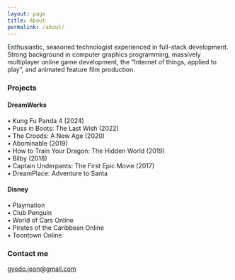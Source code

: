 ```yaml
---
layout: page
title: About
permalink: /about/
---
```


Enthusiastic, seasoned technologist experienced in full-stack development.
Strong background in computer graphics programming, massively multiplayer online game development, the “Internet of things, applied to play”,
and animated feature film production.

### Projects
#### DreamWorks  
• Kung Fu Panda 4 (2024)  
• Puss in Boots: The Last Wish (2022)  
• The Croods: A New Age (2020)  
• Abominable (2019)  
• How to Train Your Dragon: The Hidden World (2019)  
• Bilby (2018)  
• Captain Underpants: The First Epic Movie (2017)  
• DreamPlace: Adventure to Santa  

#### Disney  
• Playmation  
• Club Penguin  
• World of Cars Online  
• Pirates of the Caribbean Online  
• Toontown Online  

### Contact me

[gyedo.jeon@gmail.com](mailto:gyedo.jeon@gmail.com)
